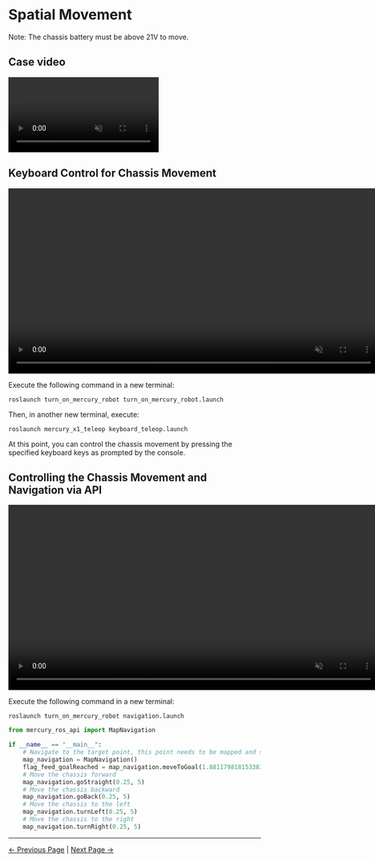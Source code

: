 # Spatial Movement

Note: The chassis battery must be above 21V to move.

## Case video

<video alt="" playsinline="" autoplay="" loop="" muted>
<source src="https://hackster.imgix.net/uploads/attachments/1707617/a_KOtF2GyQHL.gif?auto=compress&amp;gifq=35&amp;w=740&amp;h=555&amp;fit=max&amp;fm=mp4" type="video/mp4">
</video>

## Keyboard Control for Chassis Movement

<video alt="" playsinline="" autoplay="" loop="" width="740" muted>
<source src="../resources/7-ExamplesRobotsUsing/media/video-1.mp4" type="video/mp4">
</video>

Execute the following command in a new terminal:
```shell
roslaunch turn_on_mercury_robot turn_on_mercury_robot.launch
```

Then, in another new terminal, execute:
```shell
roslaunch mercury_x1_teleop keyboard_teleop.launch
```

At this point, you can control the chassis movement by pressing the specified keyboard keys as prompted by the console.

## Controlling the Chassis Movement and Navigation via API

<video alt="" playsinline="" autoplay="" loop="" width="740" muted>
<source src="../resources/7-ExamplesRobotsUsing/media/video-2.mp4" type="video/mp4">
</video>

Execute the following command in a new terminal:
```shell
roslaunch turn_on_mercury_robot navigation.launch
```

```python
from mercury_ros_api import MapNavigation

if __name__ == "__main__":
    # Navigate to the target point, this point needs to be mapped and set by yourself
    map_navigation = MapNavigation()
    flag_feed_goalReached = map_navigation.moveToGoal(1.8811798181533813, 1.25142673254013062, 0.9141818042023212,0.4053043657122249)
    # Move the chassis forward
    map_navigation.goStraight(0.25, 5)
    # Move the chassis backward
    map_navigation.goBack(0.25, 5)
    # Move the chassis to the left
    map_navigation.turnLeft(0.25, 5)
    # Move the chassis to the right
    map_navigation.turnRight(0.25, 5)
```

---

[← Previous Page](../7-ExamplesRobotsUsing/7.1-stag_detect.md) | [Next Page →](../7-ExamplesRobotsUsing/7.3-move_and_catch.md)